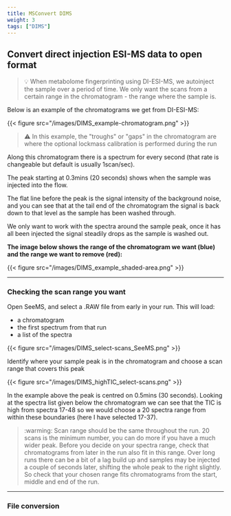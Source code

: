 ```yaml
---
title: MSConvert DIMS
weight: 3
tags: ["DIMS"]
---
```


## Convert direct injection ESI-MS data to open format

> :bulb: When metabolome fingerprinting using DI-ESI-MS, we autoinject the sample over a period of time. We only want the scans from a certain range in the chromatogram - the range where the sample is.

Below is an example of the chromatograms we get from DI-ESI-MS:

{{< figure src="/images/DIMS_example-chromatogram.png" >}}

> :warning: In this example, the "troughs" or "gaps" in the chromatogram are where the optional lockmass calibration is performed during the run

Along this chromatogram there is a spectrum for every second (that rate is changeable but default is usually 1scan/sec). 

The peak starting at 0.3mins (20 seconds) shows when the sample was injected into the flow. 

The flat line before the peak is the signal intensity of the background noise, and you can see that at the tail end of the chromatogram the signal is back down to that level as the sample has been washed through. 

We only want to work with the spectra around the sample peak, once it has all been injected the signal steadily drops as the sample is washed out. 

**The image below shows the range of the chromatogram we want (blue) and the range we want to remove (red):**

{{< figure src="/images/DIMS_example_shaded-area.png" >}}

---

### Checking the scan range you want

Open SeeMS, and select a .RAW file from early in your run. This will load:
- a chromatogram
- the first spectrum from that run
- a list of the spectra 

{{< figure src="/images/DIMS_select-scans_SeeMS.png" >}}

Identify where your sample peak is in the chromatogram and choose a scan range that covers this peak

{{< figure src="/images/DIMS_highTIC_select-scans.png" >}}

In the example above the peak is centred on 0.5mins (30 seconds). Looking at the spectra list given below the chromatogram we can see that the TIC is high from spectra 17-48 so we would choose a 20 spectra range from within these boundaries (here I have selected 17-37). 

> :warming: Scan range should be the same throughout the run. 20 scans is the minimum number, you can do more if you have a much wider peak. Before you decide on your spectra range, check that chromatograms from later in the run also fit in this range. 
Over long runs there can be a bit of a lag build up and samples may be injected a couple of seconds later, shifting the whole peak to the right slightly. 
So check that your chosen range fits chromatograms from the start, middle and end of the run. 

---

### File conversion


